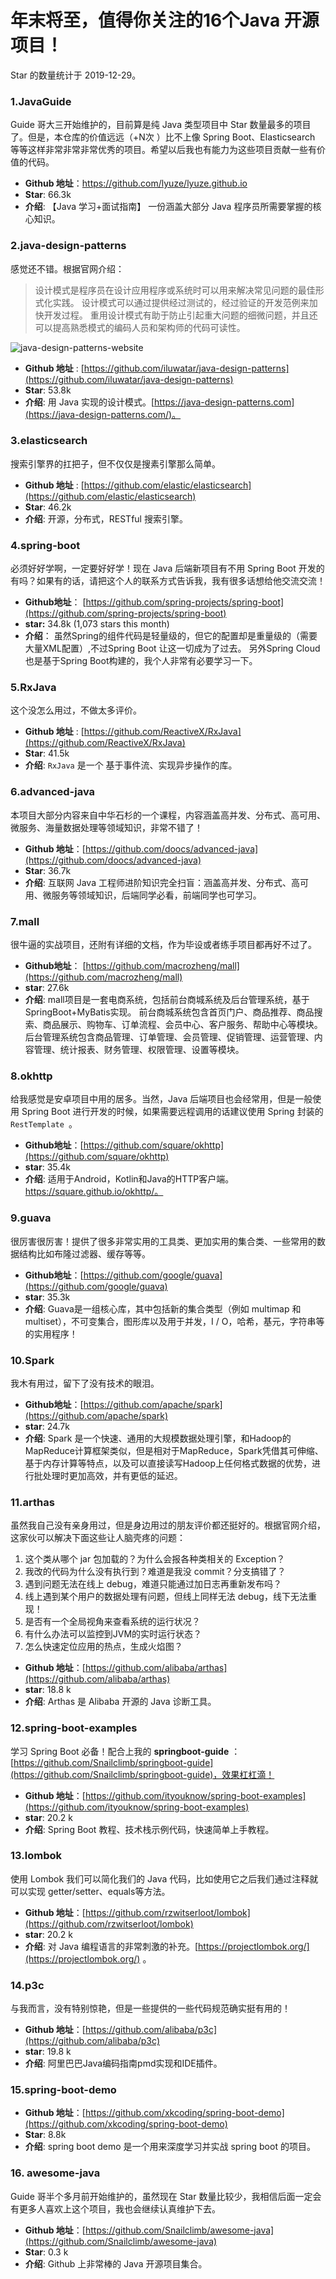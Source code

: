# 年末将至，值得你关注的16个Java 开源项目！

Star 的数量统计于 2019-12-29。

### 1.JavaGuide

Guide 哥大三开始维护的，目前算是纯 Java  类型项目中 Star 数量最多的项目了。但是，本仓库的价值远远（+N次 ）比不上像 Spring Boot、Elasticsearch 等等这样非常非常非常优秀的项目。希望以后我也有能力为这些项目贡献一些有价值的代码。

- **Github 地址**：<https://github.com/lyuze/lyuze.github.io>
- **Star**:  66.3k 
- **介绍**: 【Java 学习+面试指南】 一份涵盖大部分 Java 程序员所需要掌握的核心知识。

### 2.java-design-patterns

感觉还不错。根据官网介绍：

> 设计模式是程序员在设计应用程序或系统时可以用来解决常见问题的最佳形式化实践。 设计模式可以通过提供经过测试的，经过验证的开发范例来加快开发过程。 重用设计模式有助于防止引起重大问题的细微问题，并且还可以提高熟悉模式的编码人员和架构师的代码可读性。

![java-design-patterns-website](https://my-blog-to-use.oss-cn-beijing.aliyuncs.com/2019-11/java-design-patterns-website.jpg)

- **Github 地址**  : [https://github.com/iluwatar/java-design-patterns](https://github.com/iluwatar/java-design-patterns)
- **Star**: 53.8k
- **介绍**: 用 Java 实现的设计模式。[https://java-design-patterns.com](https://java-design-patterns.com/)。

### 3.elasticsearch

搜索引擎界的扛把子，但不仅仅是搜素引擎那么简单。

- **Github 地址**  : [https://github.com/elastic/elasticsearch](https://github.com/elastic/elasticsearch)
- **Star**: 46.2k
- **介绍**: 开源，分布式，RESTful 搜索引擎。

###  4.spring-boot

必须好好学啊，一定要好好学！现在 Java 后端新项目有不用 Spring Boot 开发的有吗？如果有的话，请把这个人的联系方式告诉我，我有很多话想给他交流交流！

- **Github地址**： [https://github.com/spring-projects/spring-boot](https://github.com/spring-projects/spring-boot)
- **star:** 34.8k (1,073 stars this month)
- **介绍**： 虽然Spring的组件代码是轻量级的，但它的配置却是重量级的（需要大量XML配置）,不过Spring Boot 让这一切成为了过去。 另外Spring Cloud也是基于Spring Boot构建的，我个人非常有必要学习一下。

### 5.RxJava

这个没怎么用过，不做太多评价。

- **Github 地址**  : [https://github.com/ReactiveX/RxJava](https://github.com/ReactiveX/RxJava)
- **Star**: 41.5k
- **介绍**: `RxJava` 是一个 基于事件流、实现异步操作的库。

### 6.advanced-java

本项目大部分内容来自中华石杉的一个课程，内容涵盖高并发、分布式、高可用、微服务、海量数据处理等领域知识，非常不错了！

- **Github 地址**：[https://github.com/doocs/advanced-java](https://github.com/doocs/advanced-java)
- **Star**: 36.7k
- **介绍**: 互联网 Java 工程师进阶知识完全扫盲：涵盖高并发、分布式、高可用、微服务等领域知识，后端同学必看，前端同学也可学习。

### 7.mall

很牛逼的实战项目，还附有详细的文档，作为毕设或者练手项目都再好不过了。

- **Github地址**： [https://github.com/macrozheng/mall](https://github.com/macrozheng/mall)
- **star**: 27.6k
- **介绍**: mall项目是一套电商系统，包括前台商城系统及后台管理系统，基于SpringBoot+MyBatis实现。 前台商城系统包含首页门户、商品推荐、商品搜索、商品展示、购物车、订单流程、会员中心、客户服务、帮助中心等模块。 后台管理系统包含商品管理、订单管理、会员管理、促销管理、运营管理、内容管理、统计报表、财务管理、权限管理、设置等模块。

### 8.okhttp

给我感觉是安卓项目中用的居多。当然，Java 后端项目也会经常用，但是一般使用 Spring Boot 进行开发的时候，如果需要远程调用的话建议使用 Spring 封装的 `RestTemplate `。

- **Github地址**：[https://github.com/square/okhttp](https://github.com/square/okhttp)
- **star**: 35.4k
- **介绍**: 适用于Android，Kotlin和Java的HTTP客户端。https://square.github.io/okhttp/。

### 9.guava

很厉害很厉害！提供了很多非常实用的工具类、更加实用的集合类、一些常用的数据结构比如布隆过滤器、缓存等等。

- **Github地址**：[https://github.com/google/guava](https://github.com/google/guava)
- **star**: 35.3k
- **介绍**: Guava是一组核心库，其中包括新的集合类型（例如 multimap 和 multiset），不可变集合，图形库以及用于并发，I / O，哈希，基元，字符串等的实用程序！

### 10.Spark

我木有用过，留下了没有技术的眼泪。

- **Github地址**：[https://github.com/apache/spark](https://github.com/apache/spark)
- **star**: 24.7k
- **介绍**: Spark 是一个快速、通用的大规模数据处理引擎，和Hadoop的MapReduce计算框架类似，但是相对于MapReduce，Spark凭借其可伸缩、基于内存计算等特点，以及可以直接读写Hadoop上任何格式数据的优势，进行批处理时更加高效，并有更低的延迟。

### 11.arthas

虽然我自己没有亲身用过，但是身边用过的朋友评价都还挺好的。根据官网介绍，这家伙可以解决下面这些让人脑壳疼的问题：

1. 这个类从哪个 jar 包加载的？为什么会报各种类相关的 Exception？
2. 我改的代码为什么没有执行到？难道是我没 commit？分支搞错了？
3. 遇到问题无法在线上 debug，难道只能通过加日志再重新发布吗？
4. 线上遇到某个用户的数据处理有问题，但线上同样无法 debug，线下无法重现！
5. 是否有一个全局视角来查看系统的运行状况？
6. 有什么办法可以监控到JVM的实时运行状态？
7. 怎么快速定位应用的热点，生成火焰图？

- **Github 地址**：[https://github.com/alibaba/arthas](https://github.com/alibaba/arthas)
- **star**: 18.8 k
- **介绍**: Arthas 是 Alibaba 开源的 Java 诊断工具。

### 12.spring-boot-examples

学习 Spring Boot 必备！配合上我的 **springboot-guide** ：[https://github.com/Snailclimb/springboot-guide](https://github.com/Snailclimb/springboot-guide)，效果杠杠滴！

- **Github 地址**：[https://github.com/ityouknow/spring-boot-examples](https://github.com/ityouknow/spring-boot-examples)
- **star**: 20.2 k
- **介绍**:  Spring Boot 教程、技术栈示例代码，快速简单上手教程。

### 13.lombok

使用 Lombok 我们可以简化我们的 Java 代码，比如使用它之后我们通过注释就可以实现 getter/setter、equals等方法。

- **Github 地址**：[https://github.com/rzwitserloot/lombok](https://github.com/rzwitserloot/lombok) 
- **star**: 20.2 k
- **介绍**:  对 Java 编程语言的非常刺激的补充。[https://projectlombok.org/](https://projectlombok.org/) 。

### 14.p3c

与我而言，没有特别惊艳，但是一些提供的一些代码规范确实挺有用的！

- **Github 地址**：[https://github.com/alibaba/p3c](https://github.com/alibaba/p3c)
- **star**: 19.8 k
- **介绍**:  阿里巴巴Java编码指南pmd实现和IDE插件。

### 15.spring-boot-demo

- **Github 地址**：[https://github.com/xkcoding/spring-boot-demo](https://github.com/xkcoding/spring-boot-demo)
- **Star**: 8.8k
- **介绍**: spring boot demo 是一个用来深度学习并实战 spring boot 的项目。

### 16. awesome-java

Guide 哥半个多月前开始维护的，虽然现在 Star 数量比较少，我相信后面一定会有更多人喜欢上这个项目，我也会继续认真维护下去。

- **Github 地址**：[https://github.com/Snailclimb/awesome-java](https://github.com/Snailclimb/awesome-java)
- **Star**: 0.3 k
- **介绍**: Github 上非常棒的 Java 开源项目集合。



